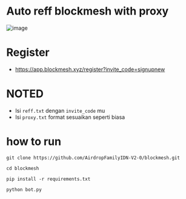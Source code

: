 # Auto reff blockmesh with proxy
![image](https://github.com/user-attachments/assets/d5c04e59-0698-47e0-a677-418ea2122bec)

# Register
- https://app.blockmesh.xyz/register?invite_code=signupnew

# NOTED
- Isi ```reff.txt``` dengan ```invite_code``` mu
- Isi ```proxy.txt``` format sesuaikan seperti biasa

# how to run
```
git clone https://github.com/AirdropFamilyIDN-V2-0/blockmesh.git
```
```
cd blockmesh
```
```
pip install -r requirements.txt
```
```
python bot.py
```
